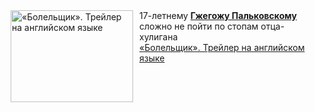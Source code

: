 <!--2025-01-18 08:00:17-->
<div class="yb">
  <div class="rss smaller1 kino_kino"><a href="https://www.kino-teatr.ru/video/45512/" title="«Болельщик». Трейлер на английском языке"><img src="https://www.kino-teatr.ru/video/2/1/45512/poster.jpg" width="196" height="147" align="left" hspace="5" style="margin: 0px 10px 0px 5px" alt="«Болельщик». Трейлер на английском языке"/></a>17-летнему <a href=https://www.kino-teatr.ru/kino/acter/m/euro/450494/works/ target=_blank><strong>Гжегожу Пальковскому</strong></a> сложно не пойти по стопам отца-хулигана <br><a class="light" href="https://www.kino-teatr.ru/video/45512/">«Болельщик». Трейлер на английском языке</a></div>
</div>
